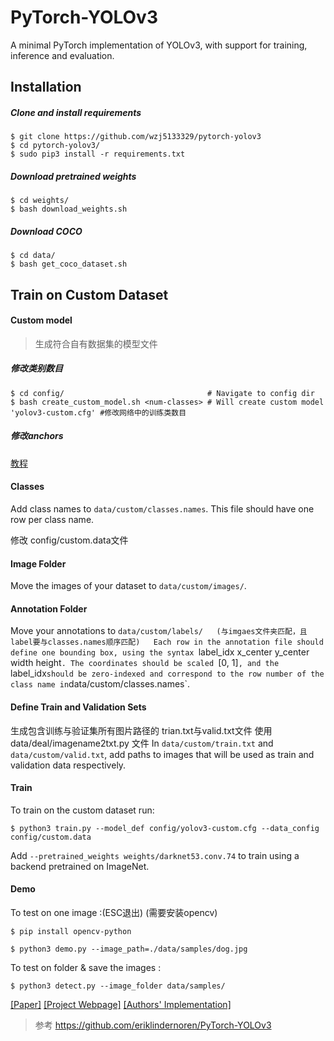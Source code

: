 # PyTorch-YOLOv3
A minimal PyTorch implementation of YOLOv3, with support for training, inference and evaluation.

## Installation
##### Clone and install requirements
    $ git clone https://github.com/wzj5133329/pytorch-yolov3
    $ cd pytorch-yolov3/
    $ sudo pip3 install -r requirements.txt

##### Download pretrained weights
    $ cd weights/
    $ bash download_weights.sh

##### Download COCO
    $ cd data/
    $ bash get_coco_dataset.sh
    

## Train on Custom Dataset

#### Custom model

> 生成符合自有数据集的模型文件

##### 修改类别数目
```
$ cd config/                                # Navigate to config dir
$ bash create_custom_model.sh <num-classes> # Will create custom model 'yolov3-custom.cfg' #修改网络中的训练类数目
```
##### 修改anchors
[教程](https://github.com/wzj5133329/MobileNet_yolo/tree/master/create_lmdb)

#### Classes
Add class names to `data/custom/classes.names`. This file should have one row per class name.

修改 config/custom.data文件

#### Image Folder
Move the images of your dataset to `data/custom/images/`.

#### Annotation Folder
Move your annotations to `data/custom/labels/   (与imgaes文件夹匹配，且label要与classes.names顺序匹配)  
 Each row in the annotation file should define one bounding box, using the syntax `label_idx x_center y_center width height`. The coordinates should be scaled `[0, 1]`, and the `label_idx` should be zero-indexed and correspond to the row number of the class name in `data/custom/classes.names`.

#### Define Train and Validation Sets

生成包含训练与验证集所有图片路径的 trian.txt与valid.txt文件 使用 data/deal/imagename2txt.py 文件
In `data/custom/train.txt` and `data/custom/valid.txt`, add paths to images that will be used as train and validation data respectively.

#### Train
To train on the custom dataset run:

```
$ python3 train.py --model_def config/yolov3-custom.cfg --data_config config/custom.data
```

Add `--pretrained_weights weights/darknet53.conv.74` to train using a backend pretrained on ImageNet.


#### Demo

To test on one image :(ESC退出)  (需要安装opencv)

```
$ pip install opencv-python

$ python3 demo.py --image_path=./data/samples/dog.jpg
```

To test on folder & save the images :

```
$ python3 detect.py --image_folder data/samples/
```

[[Paper]](https://pjreddie.com/media/files/papers/YOLOv3.pdf) [[Project Webpage]](https://pjreddie.com/darknet/yolo/) [[Authors' Implementation]](https://github.com/pjreddie/darknet)


>参考 https://github.com/eriklindernoren/PyTorch-YOLOv3

